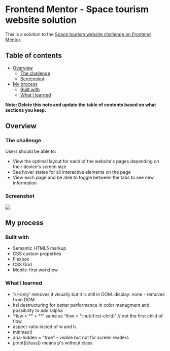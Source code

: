 # Frontend Mentor - Space tourism website solution

This is a solution to the [Space tourism website challenge on Frontend Mentor](https://www.frontendmentor.io/challenges/space-tourism-multipage-website-gRWj1URZ3).

## Table of contents

- [Overview](#overview)
  - [The challenge](#the-challenge)
  - [Screenshot](#screenshot)
- [My process](#my-process)
  - [Built with](#built-with)
  - [What I learned](#what-i-learned)

**Note: Delete this note and update the table of contents based on what sections you keep.**

## Overview

### The challenge

Users should be able to:

- View the optimal layout for each of the website's pages depending on their device's screen size
- See hover states for all interactive elements on the page
- View each page and be able to toggle between the tabs to see new information

### Screenshot

<img src='./assets/finallook.jpg'/>

## My process

### Built with

- Semantic HTML5 markup
- CSS custom properties
- Flexbox
- CSS Grid
- Mobile-first workflow

### What I learned

- 'sr-only' removes it visually but it is still in DOM. display: none - removes from DOM.
- hsl destructuring for better performance in color managment and possibility to add /alpha
- 'flow > ** + **' same as 'flow > \*:not(:first-child)' // not the first child of flow
- aspect-ratio insted of w and h.
- minmax()
- aria-hidden = "true" - visible but not for screen readers
- p:not([class]) means p's without class
